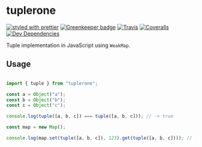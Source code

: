 # tuplerone

[![styled with prettier](https://img.shields.io/badge/styled_with-prettier-ff69b4.svg)](https://github.com/prettier/prettier)
[![Greenkeeper badge](https://badges.greenkeeper.io/slikts/tuplerone.svg)](https://greenkeeper.io/)
[![Travis](https://img.shields.io/travis/slikts/tuplerone.svg)](https://travis-ci.org/slikts/tuplerone)
[![Coveralls](https://img.shields.io/coveralls/slikts/tuplerone.svg)](https://coveralls.io/github/slikts/tuplerone)
[![Dev Dependencies](https://david-dm.org/slikts/tuplerone/dev-status.svg)](https://david-dm.org/slikts/tuplerone?type=dev)

Tuple implementation in JavaScript using `WeakMap`.

## Usage

```javascript

import { tuple } from "tuplerone";

const a = Object("a");
const b = Object("b");
const c = Object("c");

console.log(tuple([a, b, c]) === tuple([a, b, c])); // -> true

const map = new Map();

console.log(map.set(tuple([a, b, c]), 123).get(tuple([a, b, c]))); // -> 123
```
